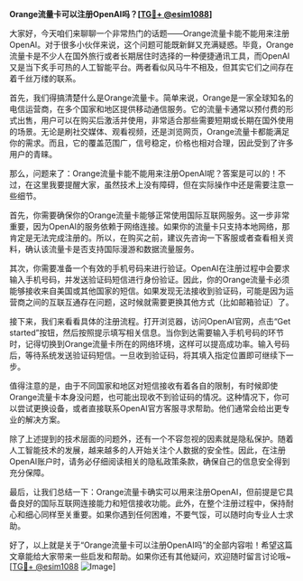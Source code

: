 **Orange流量卡可以注册OpenAI吗？[[TG💪+ @esim1088](https://t.me/s/esim1088)]**

大家好，今天咱们来聊聊一个非常热门的话题——Orange流量卡能不能用来注册OpenAI。对于很多小伙伴来说，这个问题可能既新鲜又充满疑惑。毕竟，Orange流量卡是不少人在国外旅行或者长期居住时选择的一种便捷通讯工具，而OpenAI又是当下炙手可热的人工智能平台。两者看似风马牛不相及，但其实它们之间存在着千丝万缕的联系。

首先，我们得搞清楚什么是Orange流量卡。简单来说，Orange是一家全球知名的电信运营商，在多个国家和地区提供移动通信服务。它的流量卡通常以预付费的形式出售，用户可以在购买后激活并使用，非常适合那些需要短期或长期在国外使用的场景。无论是刷社交媒体、观看视频，还是浏览网页，Orange流量卡都能满足你的需求。而且，它的覆盖范围广，信号稳定，价格也相对合理，因此受到了许多用户的青睐。

那么，问题来了：Orange流量卡能不能用来注册OpenAI呢？答案是可以的！不过，在这里我要提醒大家，虽然技术上没有障碍，但在实际操作中还是需要注意一些细节。

首先，你需要确保你的Orange流量卡能够正常使用国际互联网服务。这一步非常重要，因为OpenAI的服务依赖于网络连接。如果你的流量卡只支持本地网络，那肯定是无法完成注册的。所以，在购买之前，建议先咨询一下客服或者查看相关资料，确认该流量卡是否支持国际漫游和数据流量服务。

其次，你需要准备一个有效的手机号码来进行验证。OpenAI在注册过程中会要求输入手机号码，并发送验证码短信进行身份验证。因此，你的Orange流量卡必须能够接收来自美国或其他国家的短信。如果发现无法接收到验证码，可能是因为运营商之间的互联互通存在问题，这时候就需要更换其他方式（比如邮箱验证）了。

接下来，我们来看看具体的注册流程。打开浏览器，访问OpenAI官网，点击“Get started”按钮，然后按照提示填写相关信息。当你到达需要输入手机号码的环节时，记得切换到Orange流量卡所在的网络环境，这样可以提高成功率。输入号码后，等待系统发送验证码短信。一旦收到验证码，将其填入指定位置即可继续下一步。

值得注意的是，由于不同国家和地区对短信接收有着各自的限制，有时候即使Orange流量卡本身没问题，也可能出现收不到验证码的情况。这种情况下，你可以尝试更换设备，或者直接联系OpenAI官方客服寻求帮助。他们通常会给出更专业的解决方案。

除了上述提到的技术层面的问题外，还有一个不容忽视的因素就是隐私保护。随着人工智能技术的发展，越来越多的人开始关注个人数据的安全性。因此，在注册OpenAI账户时，请务必仔细阅读相关的隐私政策条款，确保自己的信息安全得到充分保障。

最后，让我们总结一下：Orange流量卡确实可以用来注册OpenAI，但前提是它具备良好的国际互联网连接能力和短信接收功能。此外，在整个注册过程中，保持耐心和细心同样至关重要。如果你遇到任何困难，不要气馁，可以随时向专业人士求助。

好了，以上就是关于“Orange流量卡可以注册OpenAI吗”的全部内容啦！希望这篇文章能给大家带来一些启发和帮助。如果你还有其他疑问，欢迎随时留言讨论哦~ [[TG💪+ @esim1088](https://t.me/s/esim1088) ![Image](https://i.postimg.cc/4NQfJmqS/Snipaste-2025-05-13-00-14-12.png)]